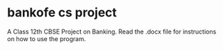 # bankofe cs project
 A Class 12th CBSE Project on Banking.
 Read the .docx file for instructions on how to use the program.
